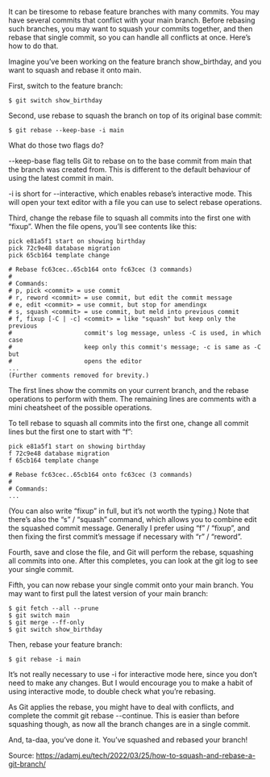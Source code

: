 It can be tiresome to rebase feature branches with many commits. You may have several commits that conflict with your main branch. Before rebasing such branches, you may want to squash your commits together, and then rebase that single commit, so you can handle all conflicts at once. Here’s how to do that.

Imagine you’ve been working on the feature branch show_birthday, and you want to squash and rebase it onto main.

First, switch to the feature branch:
```
$ git switch show_birthday
```
Second, use rebase to squash the branch on top of its original base commit:
```
$ git rebase --keep-base -i main
```
What do those two flags do?

--keep-base flag tells Git to rebase on to the base commit from main that the branch was created from. This is different to the default behaviour of using the latest commit in main.

-i is short for --interactive, which enables rebase’s interactive mode. This will open your text editor with a file you can use to select rebase operations.

Third, change the rebase file to squash all commits into the first one with “fixup”. When the file opens, you’ll see contents like this:
```
pick e81a5f1 start on showing birthday
pick 72c9e48 database migration
pick 65cb164 template change

# Rebase fc63cec..65cb164 onto fc63cec (3 commands)
#
# Commands:
# p, pick <commit> = use commit
# r, reword <commit> = use commit, but edit the commit message
# e, edit <commit> = use commit, but stop for amendingx
# s, squash <commit> = use commit, but meld into previous commit
# f, fixup [-C | -c] <commit> = like "squash" but keep only the previous
#                    commit's log message, unless -C is used, in which case
#                    keep only this commit's message; -c is same as -C but
#                    opens the editor
...
(Further comments removed for brevity.)
```
The first lines show the commits on your current branch, and the rebase operations to perform with them. The remaining lines are comments with a mini cheatsheet of the possible operations.

To tell rebase to squash all commits into the first one, change all commit lines but the first one to start with “f”:
```
pick e81a5f1 start on showing birthday
f 72c9e48 database migration
f 65cb164 template change

# Rebase fc63cec..65cb164 onto fc63cec (3 commands)
#
# Commands:
...
```
(You can also write “fixup” in full, but it’s not worth the typing.)
Note that there’s also the “s” / “squash” command, which allows you to combine edit the squashed commit message. Generally I prefer using “f” / “fixup”, and then fixing the first commit’s message if necessary with “r” / “reword”.

Fourth, save and close the file, and Git will perform the rebase, squashing all commits into one. After this completes, you can look at the git log to see your single commit.

Fifth, you can now rebase your single commit onto your main branch. You may want to first pull the latest version of your main branch:
```
$ git fetch --all --prune
$ git switch main
$ git merge --ff-only
$ git switch show_birthday
```
Then, rebase your feature branch:
```
$ git rebase -i main
```
It’s not really necessary to use -i for interactive mode here, since you don’t need to make any changes. But I would encourage you to make a habit of using interactive mode, to double check what you’re rebasing.

As Git applies the rebase, you might have to deal with conflicts, and complete the commit git rebase --continue. This is easier than before squashing though, as now all the branch changes are in a single commit.

And, ta-daa, you’ve done it. You’ve squashed and rebased your branch!

Source: https://adamj.eu/tech/2022/03/25/how-to-squash-and-rebase-a-git-branch/
